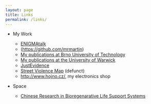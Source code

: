 ```yaml
---
layout: page
title: Links
permalink: /links/
---
```


* My Work
  - [ENIGMAtalk](http://enigmatalk.com/)
  - (https://github.com/mrmartin)
  - [My publications at Brno University of Technology](http://www.fit.vutbr.cz/~kolarmartin/pubs.php)
  - [My publications at the University of Warwick](http://wrap.warwick.ac.uk/view/author_id/22745.html)
  - [JustEvidence](http://justevidence.org/)
  - [Street Violence Map](http://streetviolence.org/) (defunct)
  - http://www.hojno.cz/, my electronics shop

* Space
  - [Chinese Research in Bioregenarative Life Support Systems](https://www.researchgate.net/profile/Hong_Liu38)
